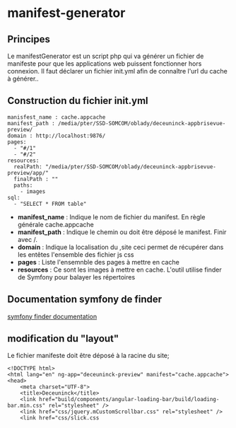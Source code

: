 # manifest-generator

## Principes

Le manifestGenerator est un script php qui va générer un fichier de manifeste pour que les applications web puissent fonctionner hors connexion.
Il faut déclarer un fichier init.yml afin de connaître l'url du cache à générer..

## Construction du fichier init.yml

    manisfest_name : cache.appcache
    manifest_path : /media/pter/SSD-SOMCOM/oblady/deceuninck-appbrisevue-preview/
    domain : http://localhost:9876/
    pages:
      - "#/1"
      - "#/2"
    resources:
      realPath: "/media/pter/SSD-SOMCOM/oblady/deceuninck-appbrisevue-preview/app/"
      finalPath : ""
      paths:
        - images
    sql:
      - "SELECT * FROM table"

* **manifest_name** : Indique le nom de fichier du manifest. En règle générale cache.appcache
* **manifest_path** : Indique le chemin ou doit être déposé le manifest. Finir avec /.
* **domain** : Indique la localisation du ,site ceci permet de récupérer dans les entêtes l'ensemble des fichier js css
* **pages** : Liste l'ensemnble des pages à mettre en cache
* **resources** : Ce sont les images à mettre en cache. L'outil utilise finder de Symfony pour balayer les répertoires

## Documentation symfony de finder

[symfony finder documentation](http://symfony.com/doc/current/components/finder.html)

## modification du "layout"

Le fichier manifeste doit être déposé à la racine du site;

    <!DOCTYPE html>
    <html lang="en" ng-app="deceuninck-preview" manifest="cache.appcache">
    <head>
        <meta charset="UTF-8">
        <title>Deceuninck</title>
        <link href="build/components/angular-loading-bar/build/loading-bar.min.css" rel="stylesheet" />
        <link href="css/jquery.mCustomScrollbar.css" rel="stylesheet" />
        <link href="css/slick.css




